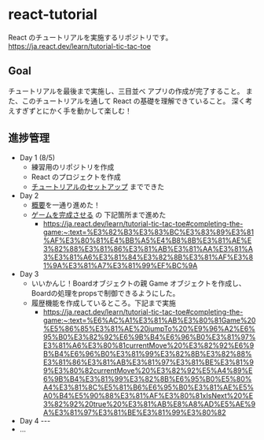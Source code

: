 # react-tutorial
React のチュートリアルを実施するリポジトリです。
https://ja.react.dev/learn/tutorial-tic-tac-toe

## Goal

チュートリアルを最後まで実施し、三目並べ アプリの作成が完了すること。
また、このチュートリアルを通して React の基礎を理解できていること。
深く考えすぎずとにかく手を動かして楽しむ！

## 進捗管理
- Day 1 (8/5)  
  - 練習用のリポジトリを作成
  - React のプロジェクトを作成
  - [チュートリアルのセットアップ](https://ja.react.dev/learn/tutorial-tic-tac-toe#setup-for-the-tutorial) までできた
- Day 2 
  - [概要](https://ja.react.dev/learn/tutorial-tic-tac-toe#overview)を一通り進めた！
  - [ゲームを完成させる](https://ja.react.dev/learn/tutorial-tic-tac-toe#completing-the-game) の 下記箇所まで進めた
    - https://ja.react.dev/learn/tutorial-tic-tac-toe#completing-the-game:~:text=%E3%82%B3%E3%83%BC%E3%83%89%E3%81%AF%E3%80%81%E4%BB%A5%E4%B8%8B%E3%81%AE%E3%82%88%E3%81%86%E3%81%AB%E3%81%AA%E3%81%A3%E3%81%A6%E3%81%84%E3%82%8B%E3%81%AF%E3%81%9A%E3%81%A7%E3%81%99%EF%BC%9A
- Day 3 
  - いいかんじ！Boardオブジェクトの親 Game オブジェクトを作成し、Boardの処理をpropsで制御できるようにした。
  - 履歴機能を作成しているところ。下記まで実施  
    - https://ja.react.dev/learn/tutorial-tic-tac-toe#completing-the-game:~:text=%E6%AC%A1%E3%81%AB%E3%80%81Game%20%E5%86%85%E3%81%AE%20jumpTo%20%E9%96%A2%E6%95%B0%E3%82%92%E6%9B%B4%E6%96%B0%E3%81%97%E3%81%A6%E3%80%81currentMove%20%E3%82%92%E6%9B%B4%E6%96%B0%E3%81%99%E3%82%8B%E3%82%88%E3%81%86%E3%81%AB%E3%81%97%E3%81%BE%E3%81%99%E3%80%82currentMove%20%E3%82%92%E5%A4%89%E6%9B%B4%E3%81%99%E3%82%8B%E6%95%B0%E5%80%A4%E3%81%8C%E5%81%B6%E6%95%B0%E3%81%AE%E5%A0%B4%E5%90%88%E3%81%AF%E3%80%81xIsNext%20%E3%82%92%20true%20%E3%81%AB%E8%A8%AD%E5%AE%9A%E3%81%97%E3%81%BE%E3%81%99%E3%80%82
- Day 4 ---
- ...
